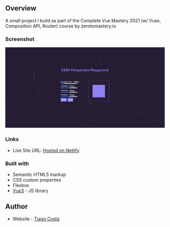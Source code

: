 ## Overview

A small project I build as part of the Complete Vue Mastery 2021 (w/ Vuex, Composition API, Router) course by zerotomastery.io

### Screenshot

![Perspective Playground](screenshot.jpg)

### Links

- Live Site URL: [Hosted on Netlify](https://perspectiveplayground.netlify.app/)

### Built with

- Semantic HTML5 markup
- CSS custom properties
- Flexbox
- [Vue3](https://v3.vuejs.org/) - JS library

## Author

- Website - [Tiago Costa](https://www.tiagocostadev.com/#/)